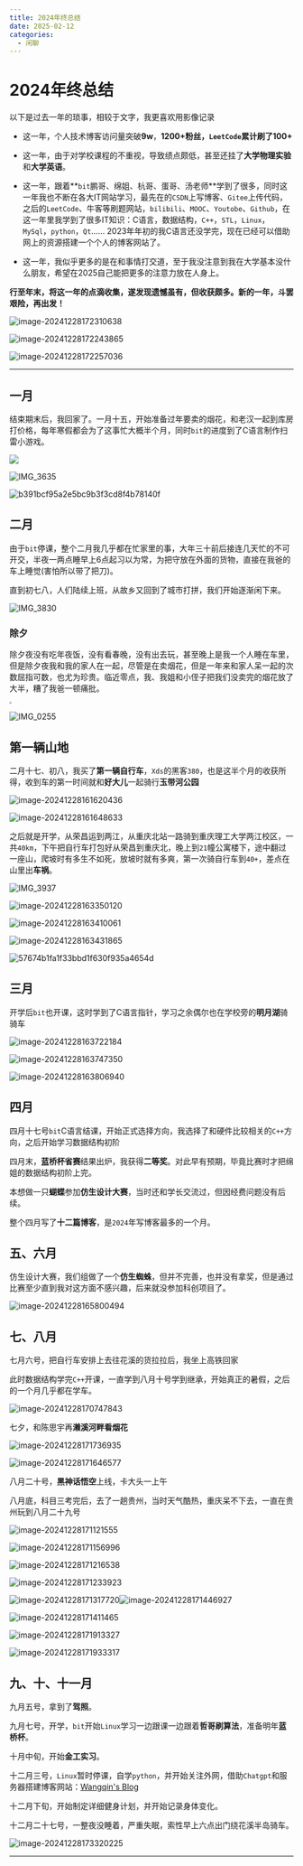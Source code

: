 ```yaml
---
title: 2024年终总结
date: 2025-02-12
categories:
  - 闲聊
---
```


# 2024年终总结

以下是过去一年的琐事，相较于文字，我更喜欢用影像记录

- 这一年，个人技术博客访问量突破**9w**，**1200+**粉丝，`LeetCode`累计刷了**100+**


- 这一年，由于对学校课程的不重视，导致绩点颇低，甚至还挂了**大学物理实验**和**大学英语**。


- 这一年，跟着**`bit`鹏哥、绵姐、杭哥、蛋哥、汤老师**学到了很多，同时这一年我也不断在各大IT网站学习，最先在的`CSDN`上写博客、`Gitee`上传代码，之后的`LeetCode`、牛客等刷题网站，`bilibili`、`MOOC`、`Youtobe`、`Github`，在这一年里我学到了很多IT知识：C语言，数据结构，`C++`，`STL`，`Linux`，`MySql`，`python`，`Qt`…… 2023年年初的我C语言还没学完，现在已经可以借助网上的资源搭建一个个人的博客网站了。


- 这一年，我似乎更多的是在和事情打交道，至于我没注意到我在大学基本没什么朋友，希望在2025自己能把更多的注意力放在人身上。


**行至年末，将这一年的点滴收集，遂发现遗憾虽有，但收获颇多。新的一年，斗罢艰险，再出发！**

![image-20241228172310638](https://raw.githubusercontent.com/QinMou000/pic/main/image-20241228172310638.png)

![image-20241228172243865](https://raw.githubusercontent.com/QinMou000/pic/main/image-20241228172243865.png)

![image-20241228172257036](https://raw.githubusercontent.com/QinMou000/pic/main/image-20241228172257036.png)

------

## 一月

结束期末后，我回家了。一月十五，开始准备过年要卖的烟花，和老汉一起到库房打价格，每年寒假都会为了这事忙大概半个月，同时`bit`的进度到了C语言制作扫雷小游戏。 

![](https://raw.githubusercontent.com/QinMou000/pic/main/IMG_0152.jpg)

![IMG_3635](https://raw.githubusercontent.com/QinMou000/pic/main/IMG_3635-1735372822565-5.JPG)

![b391bcf95a2e5bc9b3f3cd8f4b78140f](https://raw.githubusercontent.com/QinMou000/pic/main/b391bcf95a2e5bc9b3f3cd8f4b78140f.png)

## 二月

由于`bit`停课，整个二月我几乎都在忙家里的事，大年三十前后接连几天忙的不可开交，半夜一两点睡早上6点起习以为常，为把守放在外面的货物，直接在我爸的车上睡觉(害怕所以带了把刀)。

直到初七八，人们陆续上班，从故乡又回到了城市打拼，我们开始逐渐闲下来。

![IMG_3830](https://raw.githubusercontent.com/QinMou000/pic/main/IMG_3830-1735372898703-11.JPG)

### 除夕

除夕夜没有吃年夜饭，没有看春晚，没有出去玩，甚至晚上是我一个人睡在车里，但是除夕夜我和我的家人在一起，尽管是在卖烟花，但是一年来和家人呆一起的次数屈指可数，也尤为珍贵。临近零点，我、我姐和小侄子把我们没卖完的烟花放了大半，糟了我爸一顿痛批。

<img src="https://raw.githubusercontent.com/QinMou000/pic/main/IMG_0166(1).jpg" style="zoom:25%;" />

![IMG_0255](https://raw.githubusercontent.com/QinMou000/pic/main/IMG_0255-1735372869596-8.JPG)

## 第一辆山地

二月十七、初八，我买了**第一辆自行车**，`Xds`的黑客`380`，也是这半个月的收获所得，收到车的第一时间就和**好大儿**一起骑行**玉带河公园**

![image-20241228161620436](https://raw.githubusercontent.com/QinMou000/pic/main/image-20241228161620436.png)

![image-20241228161648633](https://raw.githubusercontent.com/QinMou000/pic/main/image-20241228161648633.png)

之后就是开学，从荣昌运到两江，从重庆北站一路骑到重庆理工大学两江校区，一共`40km`，下午把自行车打包好从荣昌到重庆北，晚上到`21`幢公寓楼下，途中翻过一座山，爬坡时有多生不如死，放坡时就有多爽，第一次骑自行车到`40+`，差点在山里出**车祸**。

![IMG_3937](https://raw.githubusercontent.com/QinMou000/pic/main/IMG_3937.JPG)

![image-20241228163350120](https://raw.githubusercontent.com/QinMou000/pic/main/image-20241228163350120.png)

![image-20241228163410061](https://raw.githubusercontent.com/QinMou000/pic/main/image-20241228163410061.png)

![image-20241228163431865](https://raw.githubusercontent.com/QinMou000/pic/main/image-20241228163431865.png)

![57674b1fa1f33bbd1f630f935a4654d](https://raw.githubusercontent.com/QinMou000/pic/main/57674b1fa1f33bbd1f630f935a4654d.jpg)

## 三月

开学后`bit`也开课，这时学到了C语言指针，学习之余偶尔也在学校旁的**明月湖**骑骑车

![image-20241228163722184](https://raw.githubusercontent.com/QinMou000/pic/main/image-20241228163722184.png)

![image-20241228163747350](https://raw.githubusercontent.com/QinMou000/pic/main/image-20241228163747350.png)

![image-20241228163806940](https://raw.githubusercontent.com/QinMou000/pic/main/image-20241228163806940.png)

## 四月

四月十七号`bit`C语言结课，开始正式选择方向，我选择了和硬件比较相关的`C++`方向，之后开始学习数据结构初阶

四月末，**蓝桥杯省赛**结果出炉，我获得**二等奖**。对此早有预期，毕竟比赛时才把绵姐的数据结构初阶上完。

本想做一只**蝴蝶**参加**仿生设计大赛**，当时还和学长交流过，但因经费问题没有后续。

整个四月写了**十二篇博客**，是`2024`年写博客最多的一个月。

## 五、六月

仿生设计大赛，我们组做了一个**仿生蜘蛛**，但并不完善，也并没有拿奖，但是通过比赛至少直到我对这方面不感兴趣，后来就没参加科创项目了。

![image-20241228165800494](https://raw.githubusercontent.com/QinMou000/pic/main/image-20241228165800494.png)

## 七、八月

七月六号，把自行车安排上去往花溪的货拉拉后，我坐上高铁回家

此时数据结构学完`C++`开课，一直学到八月十号学到继承，开始真正的暑假，之后的一个月几乎都在学车。

![image-20241228170747843](https://raw.githubusercontent.com/QinMou000/pic/main/image-20241228170747843.png)

七夕，和陈思宇再**濑溪河畔看烟花**

![image-20241228171736935](https://raw.githubusercontent.com/QinMou000/pic/main/image-20241228171736935.png)

![image-20241228171646577](https://raw.githubusercontent.com/QinMou000/pic/main/image-20241228171646577.png)

八月二十号，**黑神话悟空**上线，卡大头一上午

八月底，科目三考完后，去了一趟贵州，当时天气酷热，重庆呆不下去，一直在贵州玩到八月二十九号

![image-20241228171121555](https://raw.githubusercontent.com/QinMou000/pic/main/image-20241228171121555.png)

![image-20241228171156996](https://raw.githubusercontent.com/QinMou000/pic/main/image-20241228171156996.png)

![image-20241228171216538](https://raw.githubusercontent.com/QinMou000/pic/main/image-20241228171216538.png)

![image-20241228171233923](https://raw.githubusercontent.com/QinMou000/pic/main/image-20241228171233923.png)

![image-20241228171317720](https://raw.githubusercontent.com/QinMou000/pic/main/image-20241228171317720.png)![image-20241228171446927](https://raw.githubusercontent.com/QinMou000/pic/main/image-20241228171446927.png)

![image-20241228171411465](https://raw.githubusercontent.com/QinMou000/pic/main/image-20241228171411465.png)

![image-20241228171913327](https://raw.githubusercontent.com/QinMou000/pic/main/image-20241228171913327.png)

![image-20241228171933317](https://raw.githubusercontent.com/QinMou000/pic/main/image-20241228171933317.png)

## 九、十、十一月

九月五号，拿到了**驾照**。

九月七号，开学，`bit`开始`Linux`学习一边跟课一边跟着**哲哥刷算法**，准备明年**蓝桥杯**。

十月中旬，开始**金工实习**。

十二月三号，`Linux`暂时停课，自学`python`，并开始关注外网，借助`Chatgpt`和服务器搭建博客网站：[Wangqin's Blog](http://124.220.133.96/)

十二月下旬，开始制定详细健身计划，并开始记录身体变化。

十二月二十七号，一整夜没睡着，严重失眠，索性早上六点出门绕花溪半岛骑车。

![image-20241228173320225](https://raw.githubusercontent.com/QinMou000/pic/main/image-20241228173320225.png)

------